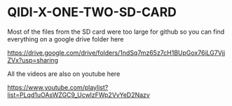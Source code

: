 # QIDI-X-ONE-TWO-SD-CARD

Most of the files from the SD card were too large for github so you can find everything on a google drive folder here

https://drive.google.com/drive/folders/1ndSq7mz65z7cH1BUpGox76iLG7VjjZVx?usp=sharing

All the videos are also on youtube here

https://www.youtube.com/playlist?list=PLqd1uOAsWZGC9_UcwlzFWp2VvYeD2Nazv
